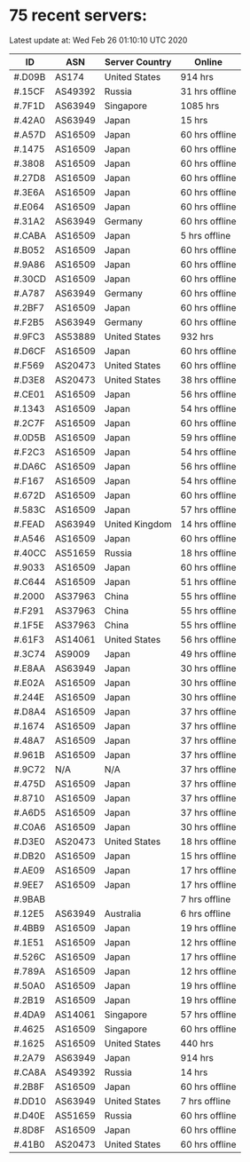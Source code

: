 # 75 recent servers:

Latest update at: Wed Feb 26 01:10:10 UTC 2020

| ID | ASN | Server Country | Online |
| -- | --- | -------------- | ------ |
| #.D09B | AS174 | United States | 914 hrs |
| #.15CF | AS49392 | Russia | 31 hrs offline |
| #.7F1D | AS63949 | Singapore | 1085 hrs |
| #.42A0 | AS63949 | Japan | 15 hrs |
| #.A57D | AS16509 | Japan | 60 hrs offline |
| #.1475 | AS16509 | Japan | 60 hrs offline |
| #.3808 | AS16509 | Japan | 60 hrs offline |
| #.27D8 | AS16509 | Japan | 60 hrs offline |
| #.3E6A | AS16509 | Japan | 60 hrs offline |
| #.E064 | AS16509 | Japan | 60 hrs offline |
| #.31A2 | AS63949 | Germany | 60 hrs offline |
| #.CABA | AS16509 | Japan | 5 hrs offline |
| #.B052 | AS16509 | Japan | 60 hrs offline |
| #.9A86 | AS16509 | Japan | 60 hrs offline |
| #.30CD | AS16509 | Japan | 60 hrs offline |
| #.A787 | AS63949 | Germany | 60 hrs offline |
| #.2BF7 | AS16509 | Japan | 60 hrs offline |
| #.F2B5 | AS63949 | Germany | 60 hrs offline |
| #.9FC3 | AS53889 | United States | 932 hrs |
| #.D6CF | AS16509 | Japan | 60 hrs offline |
| #.F569 | AS20473 | United States | 60 hrs offline |
| #.D3E8 | AS20473 | United States | 38 hrs offline |
| #.CE01 | AS16509 | Japan | 56 hrs offline |
| #.1343 | AS16509 | Japan | 54 hrs offline |
| #.2C7F | AS16509 | Japan | 60 hrs offline |
| #.0D5B | AS16509 | Japan | 59 hrs offline |
| #.F2C3 | AS16509 | Japan | 54 hrs offline |
| #.DA6C | AS16509 | Japan | 56 hrs offline |
| #.F167 | AS16509 | Japan | 54 hrs offline |
| #.672D | AS16509 | Japan | 60 hrs offline |
| #.583C | AS16509 | Japan | 57 hrs offline |
| #.FEAD | AS63949 | United Kingdom | 14 hrs offline |
| #.A546 | AS16509 | Japan | 60 hrs offline |
| #.40CC | AS51659 | Russia | 18 hrs offline |
| #.9033 | AS16509 | Japan | 60 hrs offline |
| #.C644 | AS16509 | Japan | 51 hrs offline |
| #.2000 | AS37963 | China | 55 hrs offline |
| #.F291 | AS37963 | China | 55 hrs offline |
| #.1F5E | AS37963 | China | 55 hrs offline |
| #.61F3 | AS14061 | United States | 56 hrs offline |
| #.3C74 | AS9009 | Japan | 49 hrs offline |
| #.E8AA | AS63949 | Japan | 30 hrs offline |
| #.E02A | AS16509 | Japan | 30 hrs offline |
| #.244E | AS16509 | Japan | 30 hrs offline |
| #.D8A4 | AS16509 | Japan | 37 hrs offline |
| #.1674 | AS16509 | Japan | 37 hrs offline |
| #.48A7 | AS16509 | Japan | 37 hrs offline |
| #.961B | AS16509 | Japan | 37 hrs offline |
| #.9C72 | N/A | N/A | 37 hrs offline |
| #.475D | AS16509 | Japan | 37 hrs offline |
| #.8710 | AS16509 | Japan | 37 hrs offline |
| #.A6D5 | AS16509 | Japan | 37 hrs offline |
| #.C0A6 | AS16509 | Japan | 30 hrs offline |
| #.D3E0 | AS20473 | United States | 18 hrs offline |
| #.DB20 | AS16509 | Japan | 15 hrs offline |
| #.AE09 | AS16509 | Japan | 17 hrs offline |
| #.9EE7 | AS16509 | Japan | 17 hrs offline |
| #.9BAB |  |  | 7 hrs offline |
| #.12E5 | AS63949 | Australia | 6 hrs offline |
| #.4BB9 | AS16509 | Japan | 19 hrs offline |
| #.1E51 | AS16509 | Japan | 12 hrs offline |
| #.526C | AS16509 | Japan | 17 hrs offline |
| #.789A | AS16509 | Japan | 12 hrs offline |
| #.50A0 | AS16509 | Japan | 19 hrs offline |
| #.2B19 | AS16509 | Japan | 19 hrs offline |
| #.4DA9 | AS14061 | Singapore | 57 hrs offline |
| #.4625 | AS16509 | Singapore | 60 hrs offline |
| #.1625 | AS16509 | United States | 440 hrs |
| #.2A79 | AS63949 | Japan | 914 hrs |
| #.CA8A | AS49392 | Russia | 14 hrs |
| #.2B8F | AS16509 | Japan | 60 hrs offline |
| #.DD10 | AS63949 | United States | 7 hrs offline |
| #.D40E | AS51659 | Russia | 60 hrs offline |
| #.8D8F | AS16509 | Japan | 60 hrs offline |
| #.41B0 | AS20473 | United States | 60 hrs offline |

